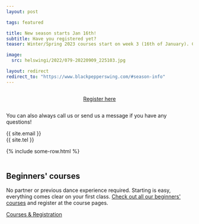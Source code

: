 ```yaml
---
layout: post

tags: featured

title: New season starts Jan 16th!
subtitle: Have you registered yet?
teaser: Winter/Spring 2023 courses start on week 3 (16th of January). Check out season info here!

image:
  src: helswingi/2022/079-20220909_225103.jpg

layout: redirect
redirect_to: "https://www.blackpepperswing.com/#season-info"
---
```


<div style="max-width: 320px; text-align: center; margin: 2em auto; margin-bottom: 2em;">
  <a class="button" href="/courses">Register here</a>
</div>


You can also always call us or send us a message if you have any questions!

{{ site.email }}  
{{ site.tel }}  

<div class="t15">
    {% include some-row.html %}
</div>


<div id="signup">&nbsp;</div>

## Beginners' courses
No partner or previous dance experience required. Starting is easy, everything comes clear on your first class. <a href="{{ site.url }}/courses-for-beginners">Check out all our beginners' courses</a> and register at the course pages.

<a class="button" href="{{ site.url }}/courses">Courses & Registration</a>
